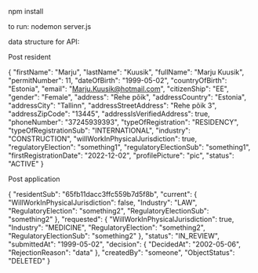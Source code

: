 npm install

to run:  nodemon server.js

data structure for API: 

 Post resident
 
{
    "firstName": "Marju",
    "lastName": "Kuusik",
   "fullName": "Marju Kuusik",
   "permitNumber": 11,
    "dateOfBirth": "1999-05-02",
    "countryOfBirth": "Estonia",
    "email": "Marju.Kuusik@hotmail.com",
    "citizenShip": "EE",
    "gender": "Female",
    "address": "Rehe põik",
    "addressCountry": "Estonia",
    "addressCity": "Tallinn",
    "addressStreetAddress": "Rehe põik 3",
    "addressZipCode": "13445",
    "addressIsVerifiedAddress": true,
    "phoneNumber": "37245939393",
    "typeOfRegistration": "RESIDENCY",
    "typeOfRegistrationSub": "INTERNATIONAL",
    "industry": "CONSTRUCTION",
    "willWorkInPhysicalJurisdiction": true,
    "regulatoryElection": "something1",
    "regulatoryElectionSub": "something1",
    "firstRegistrationDate": "2022-12-02",
    "profilePicture": "pic",
    "status": "ACTIVE"
}

Post application 

{
   "residentSub": "65fb11dacc3ffc559b7d5f8b",
   "current": 
   {
    "WillWorkInPhysicalJurisdiction": false,
    "Industry": "LAW",
    "RegulatoryElection": "something2",
    "RegulatoryElectionSub": "something2"
   },
   "requested": {
    "WillWorkInPhysicalJurisdiction": true,
    "Industry": "MEDICINE",
    "RegulatoryElection": "something2",
    "RegulatoryElectionSub": "something2"
   },
    "status": "IN_REVIEW",
    "submittedAt": "1999-05-02",
    "decision": {
        "DecidedAt": "2002-05-06",
        "RejectionReason": "data"
    },
    "createdBy": "someone",
    "ObjectStatus": "DELETED"
}

